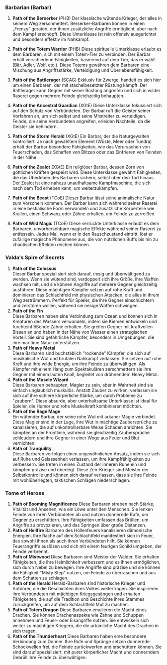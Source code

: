 
### **Barbarian (Barbar)**

1. **Path of the Berserker** (PHB)
	Der klassische wütende Krieger, der alles in seinem Weg zerschmettert. Berserker-Barbaren können in einen „Frenzy“ geraten, der ihnen zusätzliche Angriffe ermöglicht, aber nach dem Kampf erschöpft. Diese Unterklasse ist rein offensiv ausgerichtet und besonders effektiv im Nahkampf.
    <br/>
    
1. **Path of the Totem Warrior** (PHB)
	Diese spirituelle Unterklasse erlaubt es dem Barbaren, sich mit einem Totem-Tier zu verbinden. Der Barbar erhält verschiedene Fähigkeiten, basierend auf dem Tier, das er wählt (Bär, Adler, Wolf, etc.). Diese Totems gewähren dem Barbaren eine Mischung aus Angriffsstärke, Verteidigung und Überlebensfähigkeit.
    <br/>
    
1. **Path of the Battlerager** (SCAG)
	Exklusiv für Zwerge, handelt es sich hier um einen Barbaren, der mit stachelbesetzter Rüstung kämpft. Der Battlerager kann Gegner mit seiner Rüstung angreifen und sich in wilder Raserei gegen mehrere Feinde gleichzeitig behaupten.
    <br/>
    
1. **Path of the Ancestral Guardian** (XGtE)
	Diese Unterklasse fokussiert sich auf den Schutz von Verbündeten. Der Barbar ruft die Geister seiner Vorfahren an, um sich selbst und seine Mitstreiter zu verteidigen. Feinde, die seine Verbündeten angreifen, erleiden Nachteile, da die Geister sie behindern.
    <br/>
    
1. **Path of the Storm Herald** (XGtE)
	Ein Barbar, der die Naturgewalten kontrolliert. Je nach gewähltem Element (Wüste, Meer oder Tundra) erhält der Barbar besondere Fähigkeiten, wie das Verursachen von Feuerschaden, das Schaffen von Blitzen oder das Einfrieren von Feinden in der Nähe.
    <br/>
    
1. **Path of the Zealot** (XGtE)
	Ein religiöser Barbar, dessen Zorn von göttlichen Kräften gespeist wird. Diese Unterklasse gewährt Fähigkeiten, die das Überleben des Barbaren sichern, selbst über den Tod hinaus. Der Zealot ist eine nahezu unaufhaltsame Kampfmaschine, die sich nach dem Tod erheben kann, um weiterzukämpfen.
    <br/>
    
1. **Path of the Beast** (TCoE)
	Dieser Barbar lässt seine animalische Natur zum Vorschein kommen. Der Barbar kann sich während seiner Raserei in eine bestialische Form verwandeln und zusätzliche Körperteile wie Krallen, einen Schwanz oder Zähne erhalten, um Feinde zu zerreißen.
    <br/>
    
1. **Path of Wild Magic** (TCoE)
	Diese verrückte Unterklasse erlaubt es dem Barbaren, unvorhersehbare magische Effekte während seiner Raserei zu entfesseln. Jedes Mal, wenn er in den Rauschzustand eintritt, löst er zufällige magische Phänomene aus, die von nützlichen Buffs bis hin zu chaotischen Effekten reichen können.
    <br/>

### **Valda's Spire of Secrets**

1. **Path of the Colossus**  
    Dieser Barbar spezialisiert sich darauf, riesig und überwältigend zu werden. Wenn sie wütend sind, verdoppelt sich ihre Größe, ihre Waffen wachsen mit, und sie können Angriffe auf mehrere Gegner gleichzeitig ausführen. Diese mächtigen Kämpfer setzen auf rohe Kraft und dominieren das Schlachtfeld mit physischen Attacken, die alles in ihrem Weg zertrümmern. Perfekt für Spieler, die ihre Gegner einschüchtern und zerstören wollen, während sie riesige Waffen schwingen.
    <br/>
2. **Path of the Fin**  
    Diese Barbaren haben eine Verbindung zum Ozean und können sich in Kreaturen des Wassers verwandeln, indem sie Kiemen entwickeln und furchteinflößende Zähne erhalten. Sie greifen Gegner mit kraftvollen Bissen an und haben in der Nähe von Wasser einen strategischen Vorteil. Sie sind gefährliche Kämpfer, besonders in Umgebungen, die ihre maritime Natur unterstützen.
    <br/>
3. **Path of Heavy Metal**  
    Diese Barbaren sind buchstäblich "rockende" Kämpfer, die sich auf musikalische Wut und brutalen Nahkampf verlassen. Sie setzen auf rohe Kraft und ihre wilde Energie, um ihre Feinde zu überwältigen. Als Kämpfer mit einem Hang zum Spektakulären zerschmettern sie ihre Gegner mit einem lauten Knall, begleitet von dröhnendem Heavy Metal.
    <br/>
4. **Path of the Muscle Wizard**  
    Diese Barbaren behaupten, Magier zu sein, aber in Wahrheit sind sie einfach unglaublich muskulös. Anstatt Zauber zu wirken, verlassen sie sich auf ihre schiere körperliche Stärke, um durch Probleme zu "zaubern". Diese absurde, aber unterhaltsame Unterklasse ist ideal für Spieler, die Humor und rohe Muskelkraft kombinieren möchten.
    <br/>
5. **Path of the Rage Mage**  
    Ein wütender Barbar, der seine rohe Wut mit arkaner Magie verbindet. Diese Magier sind in der Lage, ihre Wut in mächtige Zaubersprüche zu kanalisieren, die auf unkontrollierbare Weise Schaden anrichten. Sie kämpfen an der Frontlinie, während sie gleichzeitig Zaubersprüche schleudern und ihre Gegner in einer Woge aus Feuer und Blut vernichten.
    <br/>
6. **Path of Tranquility**  
    Diese Barbaren verfolgen einen ungewöhnlichen Ansatz, indem sie sich auf Ruhe und Gelassenheit verlassen, um ihre Kampffähigkeiten zu verbessern. Sie treten in einen Zustand der inneren Ruhe ein und kämpfen präzise und überlegt. Diese Zen-Krieger sind Meister der Selbstkontrolle und können sich darauf verlassen, dass sie ihre Feinde mit wohlüberlegten, taktischen Schlägen niederschlagen.

### **Tome of Heroes**

1. **Path of Booming Magnificence** 
    Diese Barbaren streben nach Stärke, Vitalität und Ansehen, wie ein Löwe unter den Menschen. Sie lenken Feinde von ihren Verbündeten ab und nutzen donnernde Rufe, um Gegner zu erschüttern. Ihre Fähigkeiten umfassen das Brüllen, um Angriffe zu provozieren, und das Springen über große Distanzen.
    <br/>
2. **Path of Hellfire** 
    Barbaren des Höllenfeuers kanalisieren dämonische Energien. Ihre Rache auf dem Schlachtfeld manifestiert sich in Feuer, das sowohl ihnen als auch ihren Verbündeten hilft. Sie können Feuerangriffe auslösen und sich mit einem feurigen Schild umgeben, der Feinde verbrennt.
    <br/>
3. **Path of Mistwood** 
    Diese Barbaren sind Meister der Wälder. Sie erhalten Fähigkeiten, die ihre Heimlichkeit verbessern und es ihnen ermöglichen, sich durch Nebel zu bewegen. Ihre Angriffe sind präzise und sie können die Fähigkeit "Misty Step" nutzen, um Feinde zu überraschen und aus dem Schatten zu schlagen.
    <br/>
4. **Path of the Herald** 
    Herald-Barbaren sind historische Krieger und Anführer, die die Geschichten ihres Volkes weitertragen. Sie inspirieren ihre Verbündeten mit mächtigen Kriegsgesängen und erhalten Fähigkeiten, die auf die Tradition und Geschichte ihres Stammes zurückgreifen, um auf dem Schlachtfeld Mut zu machen.
    <br/>
5. **Path of Totem Dragon** 
    Diese Barbaren emulieren die Macht eines Drachen. Sie können Drachenaspekte wie Zähne und Schuppen annehmen und Feuer- oder Eisangriffe nutzen. Sie entwickeln sich weiter zu mächtigen Kriegern, die die urtümliche Macht des Drachen in sich tragen.
    <br/>
6. **Path of the Thunderheart** 
    Diese Barbaren haben eine besondere Verbindung zum Donner. Ihre Rufe und Sprünge setzen donnernde Schockwellen frei, die Feinde zurückwerfen und erschüttern können. Sie sind darauf spezialisiert, mit purer körperlicher Macht und donnerndem Gebrüll ihre Feinde zu überwältigen.